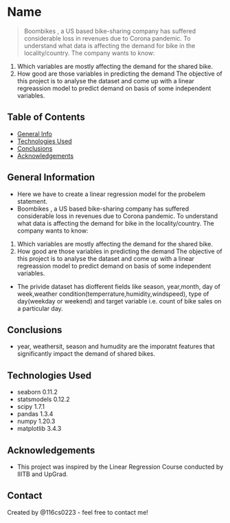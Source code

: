 #  Name
> Boombikes , a US based bike-sharing company has suffered considerable loss in revenues due to Corona pandemic. To understand what data is affecting the demand for bike in the locality/country. The company wants to know:
1. Which variables are mostly affecting the demand for the shared bike.
2. How good are those variables in predicting the demand
The objective of this project is to analyse the dataset and come up with a linear regreassion model to predict demand on basis of some independent variables.


## Table of Contents
* [General Info](#general-information)
* [Technologies Used](#technologies-used) 
* [Conclusions](#conclusions)
* [Acknowledgements](#acknowledgements)

<!-- You can include any other section that is pertinent to your problem -->

## General Information
- Here we have to create a linear regression model for the probelem statement.
- Boombikes , a US based bike-sharing company has suffered considerable loss in revenues due to Corona pandemic. To understand what data is affecting the demand for bike in the locality/country. The company wants to know:
1. Which variables are mostly affecting the demand for the shared bike.
2. How good are those variables in predicting the demand
The objective of this project is to analyse the dataset and come up with a linear regreassion model to predict demand on basis of some independent variables.

- The privide dataset has diofferent fields like season, year,month, day of week,weather condition(temperrature,humidity,windspeed), type of day(weekday or weekend) and  target variable i.e. count of bike sales on a particular day.

<!-- You don't have to answer all the questions - just the ones relevant to your project. -->

## Conclusions

- year, weathersit, season and humudity  are the imporatnt features that significantly impact the demand of shared bikes.

<!-- You don't have to answer all the questions - just the ones relevant to your project. -->


## Technologies Used

- seaborn 0.11.2
- statsmodels 0.12.2
- scipy 1.7.1
- pandas 1.3.4
- numpy 1.20.3
- matplotlib 3.4.3

<!-- As the libraries versions keep on changing, it is recommended to mention the version of library used in this project -->

## Acknowledgements
- This project was inspired by the Linear Regression Course conducted by IIITB and UpGrad.  



## Contact
Created by @116cs0223 - feel free to contact me!


<!-- Optional -->
<!-- ## License -->
<!-- This project is open source and available under the [... License](). -->

<!-- You don't have to include all sections - just the one's relevant to your project -->
